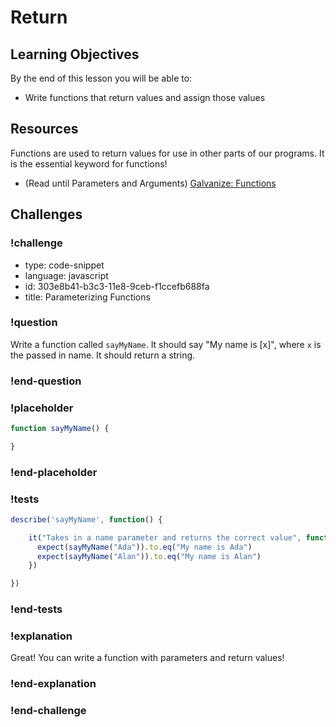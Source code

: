 # Return

## Learning Objectives

By the end of this lesson you will be able to:

* Write functions that return values and assign those values

## Resources

Functions are used to return values for use in other parts of our programs. It is the essential keyword for functions!

* (Read until Parameters and Arguments) [Galvanize: Functions](https://github.com/gSchool/javascript-curriculum/blob/master/10_Syntax/04_Functions.md#user-content-the-keyword-return)

## Challenges

<!-- Question -->

### !challenge

* type: code-snippet
* language: javascript
* id: 303e8b41-b3c3-11e8-9ceb-f1ccefb688fa
* title: Parameterizing Functions

### !question

Write a function called `sayMyName`. It should say "My name is [x]", where `x` is the passed in name. It should
return a string.

### !end-question

### !placeholder

```js
function sayMyName() {

}
```

### !end-placeholder

### !tests

```js
describe('sayMyName', function() {

    it("Takes in a name parameter and returns the correct value", function() {
      expect(sayMyName("Ada")).to.eq("My name is Ada")
      expect(sayMyName("Alan")).to.eq("My name is Alan")
    })

})
```

### !end-tests

### !explanation

Great! You can write a function with parameters and return values!

### !end-explanation

### !end-challenge
